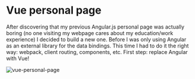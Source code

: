 # Vue personal page

After discovering that my previous Angular.js personal page was actually boring (no one visiting my webpage cares about my education/work experience) I decided to build a new one. Before I was only using Angular as an external library for the data bindings. This time I had to do it the right way: webpack, client routing, components, etc. First step: replace Angular with Vue!

![vue-personal-page](https://user-images.githubusercontent.com/7153987/59192562-1d4be300-8b83-11e9-817e-1460cf897a25.JPG)
